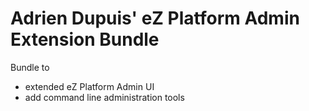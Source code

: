 Adrien Dupuis' eZ Platform Admin Extension Bundle
=================================================

Bundle to
- extended eZ Platform Admin UI
- add command line administration tools